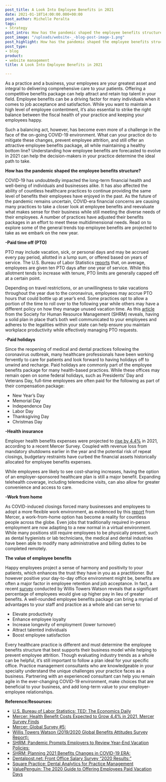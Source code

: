 ```yaml
---
post_title: A Look Into Employee Benefits in 2021
date: 2021-01-18T14:00:00.000+00:00
post_author: Michelle Peralta
tags:
- Strategy
post_intro: How has the pandemic shaped the employee benefits structure?
post_image: "/uploads/website-_-blog-post-image-1.png"
post_highlight: How has the pandemic shaped the employee benefits structure?
post_type:
- blog
product:
- website management
title: A Look Into Employee Benefits in 2021

---
```

As a practice and a business, your employees are your greatest asset and integral to delivering comprehensive care to your patients. Offering a competitive benefits package can help attract and retain top talent in your field. Employee benefits can be a driving factor for many individuals when it comes to job acceptance and satisfaction. While you want to maintain a high level of employee contentment, it’s also essential to strike the right balance between the fiscal health of your practice and keeping your employees happy.

Such a balancing act, however, has become even more of a challenge in the face of the on-going COVID-19 environment. What can your practice do to mitigate these changes, prevent employee attrition, and still offer an attractive employee benefits package, all while maintaining a healthy bottom line? Understanding how employee benefits are forecasted to evolve in 2021 can help the decision-makers in your practice determine the ideal path to take.

  
**How has the pandemic shaped the employee benefits structure?**

COVID-19 has undoubtedly impacted the long-term financial health and well-being of individuals and businesses alike. It has also affected the ability of countless healthcare practices to continue providing the same level of benefits their employees have enjoyed in the past. As the future of the pandemic remains uncertain, COVID-era financial concerns are causing many practices to take a closer look at employee benefits and reevaluate what makes sense for their business while still meeting the diverse needs of their employees. A number of practices have adjusted their benefits packages in an effort to meet these multidimensional needs. Read on to explore some of the general trends top employee benefits are projected to take as we embark on the new year.

**-Paid time off (PTO)**

PTO may include vacation, sick, or personal days and may be accrued every pay period, allotted in a lump sum, or offered based on years of service. The U.S. Bureau of Labor Statistics [reports](https://www.bls.gov/opub/ted/2018/private-industry-workers-received-average-of-15-paid-vacation-days-after-5-years-of-service-in-2017.htm#:\~:text=Bureau%20of%20Labor%20Statistics,-The%20Economics%20Daily&text=On%20average%2C%20workers%20received%2010,15%20paid%20days%20on%20average.) that, on average, employees are given ten PTO days after one year of service. While this allotment tends to increase with tenure, PTO limits are generally capped off at a certain point.

Depending on travel restrictions, or an unwillingness to take vacations throughout the year due to the coronavirus, employees may accrue PTO hours that could bottle up at year’s end. Some practices opt to allow a portion of the time to roll over to the following year while others may have a different policy on how they manage unused vacation time. As this [article](https://www.shrm.org/ResourcesAndTools/legal-and-compliance/employment-law/Pages/Review-Year-End-Vacation-Policies.aspx) from the Society for Human Resource Management (SHRM) reveals, having a solid plan in place that’s both well communicated to your employees and adheres to the legalities within your state can help ensure you maintain workplace productivity while effectively managing PTO requests.

**-Paid holidays**

Since the reopening of medical and dental practices following the coronavirus outbreak, many healthcare professionals have been working fervently to care for patients and look forward to having holidays off to unwind and recharge. Paid holidays are commonly part of the employee benefits package for many health-based practices. While these offices may remain open on some federal holidays, such as Presidents’ Day and Veterans Day, full-time employees are often paid for the following as part of their compensation package:

* New Year’s Day
* Memorial Day
* Independence Day
* Labor Day
* Thanksgiving Day
* Christmas Day

**-Health insurance**

Employer health benefits expenses were projected to [rise by 4.4%](https://www.mercer.us/our-thinking/healthcare/health-benefit-costs-expected-to-grow-4-point-4-percent-in-2021-mercer-survey-finds.html) in 2021, according to a recent Mercer Survey. Coupled with revenue loss from mandatory shutdowns earlier in the year and the potential risk of repeat closings, budgetary restraints have curbed the financial assets historically allocated for employee benefits expenses.

While employees are likely to see cost-sharing increases, having the option of an employer-sponsored healthcare plan is still a major benefit. Expanding telehealth coverage, including telemedicine visits, can also allow for greater convenience and access to care.

**-Work from home**

As COVID-induced closings forced many businesses and employees to adopt a more flexible work environment, as evidenced by this [report](https://app.keysurvey.com/reportmodule/REPORT4/report/41497603/41204105/5f7f8ac36ed9b505463e562c93410306?Dir=&Enc_Dir=8cb84448&av=IxnIBAm77ac=&afterVoting=d49f47d22482&msig=bf1679368151bd9395ae6e843c7a35c3) from Mercer, a work-from-home option has become a reality for countless people across the globe. Even jobs that traditionally required in-person employment are now adapting to a new normal in a virtual environment. While many positions still require employees to be physically present, such as dental hygienists or lab technicians, the medical and dental industries have been able to modify many administrative and billing duties to be completed remotely.

**The value of employee benefits**

Happy employees project a sense of harmony and positivity to your patients, which enhances the trust they have in you as a practitioner. But however positive your day-to-day office environment might be, benefits are often a major factor in employee retention and job acceptance. In fact, a recent [survey](https://www.willistowerswatson.com/en-US/Insights/2020/02/global-benefits-attitudes-survey-report) conducted by Willis Towers Watson reveals that a significant percentage of employees would give up higher pay in lieu of greater benefits. A well-rounded employee benefits package can bring a myriad of advantages to your staff and practice as a whole and can serve to:

* Elevate productivity
* Enhance employee loyalty
* Increase longevity of employment (lower turnover)
* Attract talented individuals
* Boost employee satisfaction

Every healthcare practice is different and must determine the employee benefits structure that best supports their business model while helping to prevent employee attrition. Though evaluating industry trends as a whole can be helpful, it’s still important to follow a plan ideal for your specific office. Practice management consultants who are knowledgeable in your specialty understand the unique challenges your practice faces as a business. Partnering with an experienced consultant can help you remain agile in the ever-changing COVID-19 environment, make choices that are beneficial to your business, and add long-term value to your employer-employee relationships.

**Reference**/**Resources:**

* [U.S. Bureau of Labor Statistics: TED: The Economics Daily](https://www.bls.gov/opub/ted/2018/private-industry-workers-received-average-of-15-paid-vacation-days-after-5-years-of-service-in-2017.htm#:\~:text=Bureau%20of%20Labor%20Statistics,-The%20Economics%20Daily&text=On%20average%2C%20workers%20received%2010,15%20paid%20days%20on%20average.)
* [Mercer: Health Benefit Costs Expected to Grow 4.4% in 2021, Mercer Survey Finds](https://www.mercer.us/our-thinking/healthcare/health-benefit-costs-expected-to-grow-4-point-4-percent-in-2021-mercer-survey-finds.html) 
* [Mercer: Global Survey #5: ](https://app.keysurvey.com/reportmodule/REPORT4/report/41497603/41204105/5f7f8ac36ed9b505463e562c93410306?Dir=&Enc_Dir=8cb84448&av=IxnIBAm77ac=&afterVoting=d49f47d22482&msig=bf1679368151bd9395ae6e843c7a35c3)
* [Willis Towers Watson (2019/2020 Global Benefits Attitudes Survey Report): ](https://www.willistowerswatson.com/en-US/Insights/2020/02/global-benefits-attitudes-survey-report)
* [SHRM: Pandemic Prompts Employers to Review Year-End Vacation Policies: ](https://www.shrm.org/ResourcesAndTools/legal-and-compliance/employment-law/Pages/Review-Year-End-Vacation-Policies.aspx)
* [SHRM: Planning 2021 Benefits Changes in COVID-19 ERA: ](https://www.shrm.org/resourcesandtools/hr-topics/benefits/pages/planning-2021-benefits-changes-for-the-covid-19-era.aspx)
* [Dentalpost.net: Front Office Salary Survey “2020 Results:” ](https://www.dentalpost.net/salary-survey/front-office-results/)
* [Square Practice: Dental Analytics for Practice Management](https://blog.squarepractice.com/managing-the-vacation-policy-for-your-practice)
* [ValuePenguin: The 2020 Guide to Offering Employees Paid Vacation Days]()